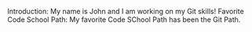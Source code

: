 Introduction: My name is John and I am working on my Git skills!
Favorite Code School Path: My favorite Code SChool Path has been the Git Path.